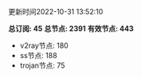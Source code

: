 更新时间2022-10-31 13:52:10

**总订阅: 45**
**总节点: 2391**
**有效节点: 443**
- v2ray节点: 180
- ss节点: 188
- trojan节点: 75
